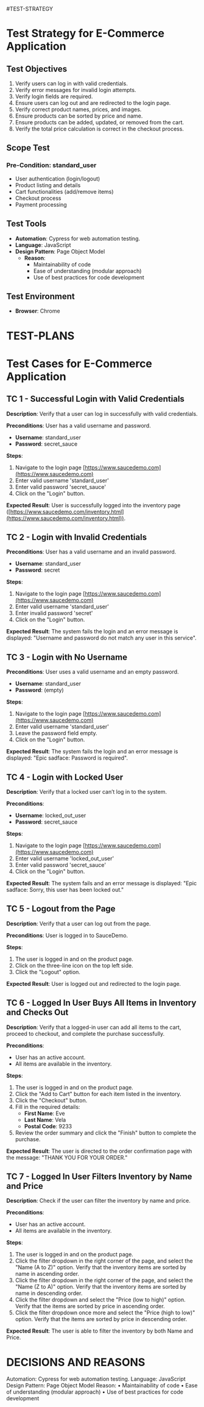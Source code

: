 #TEST-STRATEGY 

# Test Strategy for E-Commerce Application

## Test Objectives

1. Verify users can log in with valid credentials.
2. Verify error messages for invalid login attempts.
3. Verify login fields are required.
4. Ensure users can log out and are redirected to the login page.
5. Verify correct product names, prices, and images.
6. Ensure products can be sorted by price and name.
7. Ensure products can be added, updated, or removed from the cart.
8. Verify the total price calculation is correct in the checkout process.

## Scope Test

### Pre-Condition: standard_user

- User authentication (login/logout)
- Product listing and details
- Cart functionalities (add/remove items)
- Checkout process
- Payment processing

## Test Tools

- **Automation**: Cypress for web automation testing.
- **Language**: JavaScript
- **Design Pattern**: Page Object Model 
  - **Reason**:
    - Maintainability of code
    - Ease of understanding (modular approach)
    - Use of best practices for code development

## Test Environment   

- **Browser**: Chrome


# TEST-PLANS 

# Test Cases for E-Commerce Application

## TC 1 - Successful Login with Valid Credentials

**Description**: Verify that a user can log in successfully with valid credentials.

**Preconditions**: User has a valid username and password.
- **Username**: standard_user
- **Password**: secret_sauce

**Steps**:
1. Navigate to the login page [https://www.saucedemo.com](https://www.saucedemo.com)
2. Enter valid username 'standard_user'
3. Enter valid password 'secret_sauce'
4. Click on the "Login" button.

**Expected Result**: User is successfully logged into the inventory page ([https://www.saucedemo.com/inventory.html](https://www.saucedemo.com/inventory.html)).

## TC 2 - Login with Invalid Credentials

**Preconditions**: User has a valid username and an invalid password.
- **Username**: standard_user
- **Password**: secret

**Steps**:
1. Navigate to the login page [https://www.saucedemo.com](https://www.saucedemo.com)
2. Enter valid username 'standard_user'
3. Enter invalid password 'secret'
4. Click on the "Login" button.

**Expected Result**: The system fails the login and an error message is displayed: "Username and password do not match any user in this service".

## TC 3 - Login with No Username

**Preconditions**: User uses a valid username and an empty password.
- **Username**: standard_user
- **Password**: (empty)

**Steps**:
1. Navigate to the login page [https://www.saucedemo.com](https://www.saucedemo.com)
2. Enter valid username 'standard_user'
3. Leave the password field empty.
4. Click on the "Login" button.

**Expected Result**: The system fails the login and an error message is displayed: "Epic sadface: Password is required".

## TC 4 - Login with Locked User

**Description**: Verify that a locked user can’t log in to the system.

**Preconditions**:
- **Username**: locked_out_user
- **Password**: secret_sauce

**Steps**:
1. Navigate to the login page [https://www.saucedemo.com](https://www.saucedemo.com)
2. Enter valid username 'locked_out_user'
3. Enter valid password 'secret_sauce'
4. Click on the "Login" button.

**Expected Result**: The system fails and an error message is displayed: "Epic sadface: Sorry, this user has been locked out."

## TC 5 - Logout from the Page

**Description**: Verify that a user can log out from the page.

**Preconditions**: User is logged in to SauceDemo.

**Steps**:
1. The user is logged in and on the product page.
2. Click on the three-line icon on the top left side.
3. Click the "Logout" option.

**Expected Result**: User is logged out and redirected to the login page.

## TC 6 - Logged In User Buys All Items in Inventory and Checks Out

**Description**: Verify that a logged-in user can add all items to the cart, proceed to checkout, and complete the purchase successfully.

**Preconditions**: 
- User has an active account.
- All items are available in the inventory.

**Steps**:
1. The user is logged in and on the product page.
2. Click the "Add to Cart" button for each item listed in the inventory.
3. Click the "Checkout" button.
4. Fill in the required details:
   - **First Name**: Eve
   - **Last Name**: Vela
   - **Postal Code**: 9233
5. Review the order summary and click the "Finish" button to complete the purchase.

**Expected Result**: The user is directed to the order confirmation page with the message: "THANK YOU FOR YOUR ORDER."

## TC 7 - Logged In User Filters Inventory by Name and Price

**Description**: Check if the user can filter the inventory by name and price.

**Preconditions**: 
- User has an active account.
- All items are available in the inventory.

**Steps**:
1. The user is logged in and on the product page.
2. Click the filter dropdown in the right corner of the page, and select the "Name (A to Z)" option. Verify that the inventory items are sorted by name in ascending order.
3. Click the filter dropdown in the right corner of the page, and select the "Name (Z to A)" option. Verify that the inventory items are sorted by name in descending order.
4. Click the filter dropdown and select the "Price (low to high)" option. Verify that the items are sorted by price in ascending order.
5. Click the filter dropdown once more and select the "Price (high to low)" option. Verify that the items are sorted by price in descending order.

**Expected Result**: The user is able to filter the inventory by both Name and Price.


# DECISIONS AND REASONS 

Automation: Cypress for web automation testing.
Language: JavaScript
Design Pattern: Page Object Model 
Reason: 
•	Maintainability of code
•	Ease of understanding (modular approach)
•	Use of best practices for code development




